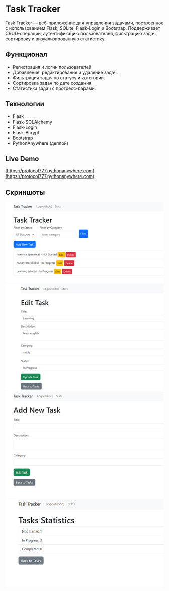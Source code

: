 # Task Tracker

Task Tracker — веб-приложение для управления задачами, построенное с использованием Flask, SQLite, Flask-Login и Bootstrap. Поддерживает CRUD-операции, аутентификацию пользователей, фильтрацию задач, сортировку и визуализированную статистику.

## Функционал
- Регистрация и логин пользователей.
- Добавление, редактирование и удаление задач.
- Фильтрация задач по статусу и категории.
- Сортировка задач по дате создания.
- Статистика задач с прогресс-барами.

## Технологии
- Flask
- Flask-SQLAlchemy
- Flask-Login
- Flask-Bcrypt
- Bootstrap
- PythonAnywhere (деплой)

## Live Demo
[https://protocol777.pythonanywhere.com](https://protocol777.pythonanywhere.com)

## Скриншоты
![Main Page](screenshots/main.png)
![Edit Page](screenshots/edit.png)
![Add Page](screenshots/add.png)
![Stats Page](screenshots/stats.png)